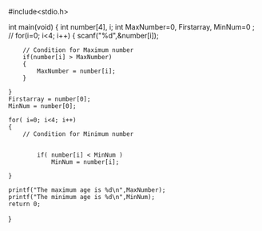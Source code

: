 #include<stdio.h>

int main(void)
{
    int number[4], i;
    int MaxNumber=0, Firstarray, MinNum=0 ;
	//
    for(i=0; i<4; i++)
    {
        scanf("%d",&number[i]);

        // Condition for Maximum number
        if(number[i] > MaxNumber)
        {
            MaxNumber = number[i];
        }

    }
    Firstarray = number[0];
    MinNum = number[0];

    for( i=0; i<4; i++)
	{
		// Condition for Minimum number


			if( number[i] < MinNum )
				MinNum = number[i];

	}

    printf("The maximum age is %d\n",MaxNumber);
    printf("The minimum age is %d\n",MinNum);
    return 0;
}

